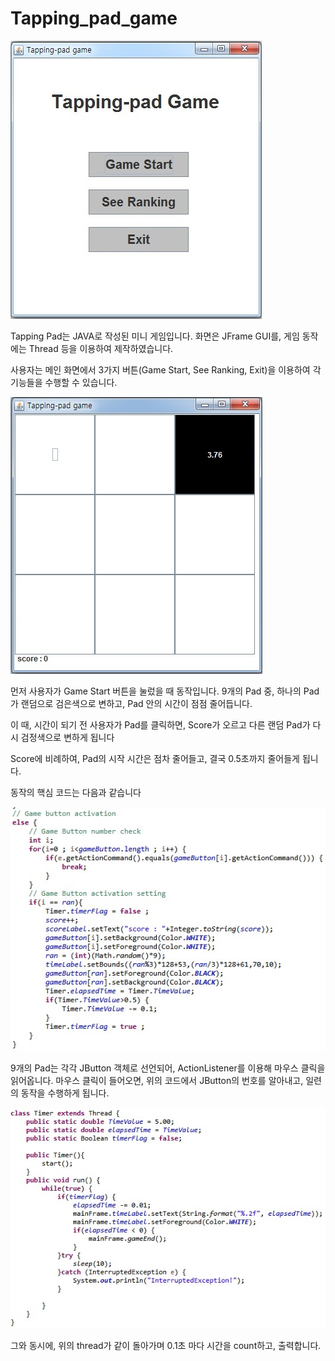 # Tapping_pad_game


![메인 화면 이미지](./1.jpg)

Tapping Pad는 JAVA로 작성된 미니 게임입니다.
화면은 JFrame GUI를, 게임 동작에는 Thread 등을 이용하여 제작하였습니다.

사용자는 메인 화면에서 3가지 버튼(Game Start, See Ranking, Exit)을 이용하여 각 기능들을 수행할 수 있습니다.



![2](./2.jpg)

먼저 사용자가 Game Start 버튼을 눌렀을 때 동작입니다.
9개의 Pad 중, 하나의 Pad가 랜덤으로 검은색으로 변하고, Pad 안의 시간이 점점 줄어듭니다.

이 때, 시간이 되기 전 사용자가 Pad를 클릭하면, Score가 오르고 다른 랜덤 Pad가 다시 검정색으로 변하게 됩니다

Score에 비례하여, Pad의 시작 시간은 점차 줄어들고, 결국 0.5초까지 줄어들게 됩니다.


동작의 핵심 코드는 다음과 같습니다

![3](./code2.jpg)

9개의 Pad는 각각 JButton 객체로 선언되어, ActionListener를 이용해 마우스 클릭을 읽어옵니다.
마우스 클릭이 들어오면, 위의 코드에서 JButton의 번호를 알아내고, 일련의 동작을 수행하게 됩니다.

![3](./code1.jpg)

그와 동시에, 위의 thread가 같이 돌아가며 0.1초 마다 시간을 count하고, 출력합니다.
